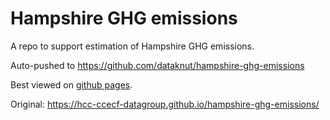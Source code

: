 # Hampshire GHG emissions
A repo to support estimation of Hampshire GHG emissions.

Auto-pushed to https://github.com/dataknut/hampshire-ghg-emissions

Best viewed on [github pages](https://dataknut.github.io/hampshire-ghg-emissions/).

Original: https://hcc-ccecf-datagroup.github.io/hampshire-ghg-emissions/
